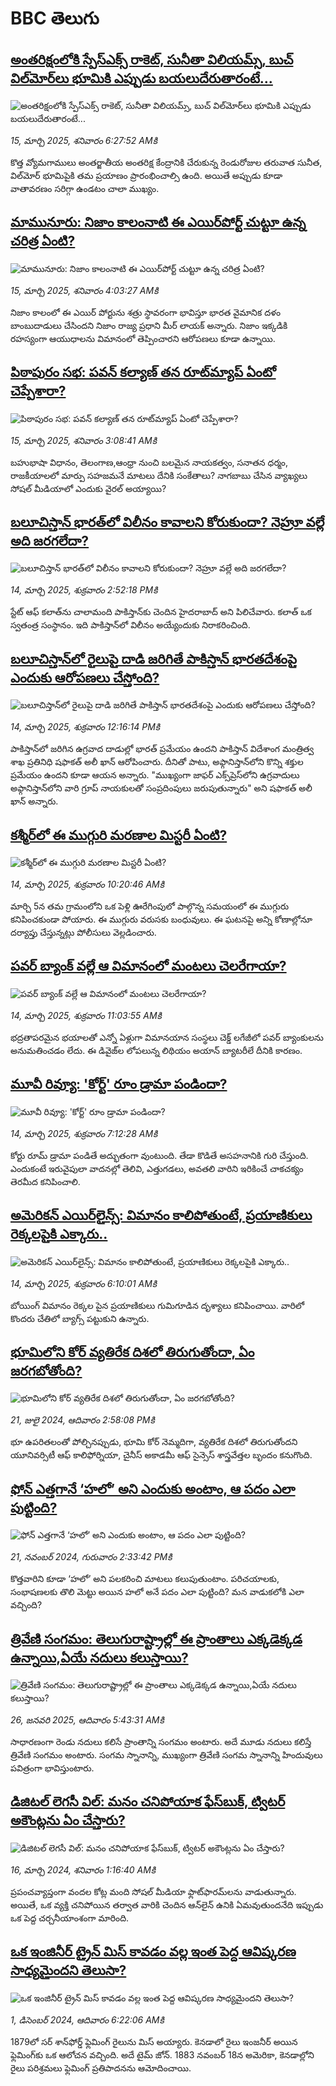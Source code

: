 # BBC తెలుగు## [అంతరిక్షంలోకి స్పేస్‌ఎక్స్ రాకెట్, సునీతా విలియమ్స్, బుచ్ విల్‌మోర్‌‌లు భూమికి ఎప్పుడు బయలుదేరుతారంటే...](https://www.bbc.com/telugu/articles/c4gd2kr953po?at_campaign=githubrss)![అంతరిక్షంలోకి స్పేస్‌ఎక్స్ రాకెట్, సునీతా విలియమ్స్, బుచ్ విల్‌మోర్‌‌లు భూమికి ఎప్పుడు బయలుదేరుతారంటే...](https://ichef.bbci.co.uk/ace/standard/240/cpsprodpb/c34a/live/0e25af70-0169-11f0-b50e-9d086302645f.jpg)_15, మార్చి 2025, శనివారం 6:27:52 AMకి_కొత్త వ్యోమగాములు అంతర్జాతీయ అంతరిక్ష కేంద్రానికి చేరుకున్న రెండురోజుల తరువాత సునీత, విల్‌మోర్ భూమిపైకి తమ ప్రయాణం ప్రారంభించాల్సి ఉంది. అయితే అప్పుడు కూడా వాతావరణం సరిగ్గా ఉండటం చాలా ముఖ్యం.## [మామునూరు: నిజాం కాలంనాటి ఈ ఎయిర్‌పోర్ట్ చుట్టూ ఉన్న చరిత్ర ఏంటి? ](https://www.bbc.com/telugu/articles/c204lkv1wp7o?at_campaign=githubrss)![మామునూరు: నిజాం కాలంనాటి ఈ ఎయిర్‌పోర్ట్ చుట్టూ ఉన్న చరిత్ర ఏంటి? ](https://ichef.bbci.co.uk/ace/standard/240/cpsprodpb/7107/live/a127b9b0-00f8-11f0-8492-f11c09609a47.jpg)_15, మార్చి 2025, శనివారం 4:03:27 AMకి_నిజాం కాలంలో ఈ ఎయిర్ పోర్టును శత్రు స్థావరంగా భావిస్తూ భారత వైమానిక దళం బాంబుదాడులు చేసిందని నిజాం రాజ్య ప్రధాని మీర్ లాయక్ అన్నారు. నిజాం ఇక్కడికి  రహస్యంగా ఆయుధాలను విమానంలో తెప్పించారని ఆరోపణలు కూడా ఉన్నాయి.## [పిఠాపురం సభ: పవన్ కల్యాణ్ తన రూట్‌మ్యాప్ ఏంటో చెప్పేశారా?](https://www.bbc.com/telugu/articles/crlx4z9jpkjo?at_campaign=githubrss)![పిఠాపురం సభ: పవన్ కల్యాణ్ తన రూట్‌మ్యాప్ ఏంటో చెప్పేశారా?](https://ichef.bbci.co.uk/ace/standard/240/cpsprodpb/75e1/live/ac063650-0138-11f0-863f-e116287463bf.jpg)_15, మార్చి 2025, శనివారం 3:08:41 AMకి_బహుభాషా విధానం, తెలంగాణ,ఆంధ్రా నుంచి బలమైన నాయకత్వం, సనాతన ధర్మం, రాజకీయాలలో మార్పు సహజమనే మాటలు దేనికి సంకేతాలు? నాగబాబు చేసిన వ్యాఖ్యలు సోషల్ మీడియాలో ఎందుకు వైరల్ అయ్యాయి?## [బలూచిస్తాన్ భారత్‌లో విలీనం కావాలని కోరుకుందా? నెహ్రూ వల్లే అది జరగలేదా?](https://www.bbc.com/telugu/articles/c2kg8x72l5yo?at_campaign=githubrss)![బలూచిస్తాన్ భారత్‌లో విలీనం కావాలని కోరుకుందా? నెహ్రూ వల్లే అది జరగలేదా?](https://ichef.bbci.co.uk/ace/standard/240/cpsprodpb/4e09/live/817ab6b0-00e1-11f0-8c3d-b7dcc7510cb1.jpg)_14, మార్చి 2025, శుక్రవారం 2:52:18 PMకి_స్టేట్ ఆఫ్ కలాత్‌ను చాలామంది పాకిస్తాన్‌కు చెందిన హైదరాబాద్ అని పిలిచేవారు. కలాత్ ఒక స్వతంత్ర సంస్థానం. ఇది పాకిస్తాన్‌లో విలీనం అయ్యేందుకు నిరాకరించింది.## [బలూచిస్తాన్‌‌లో రైలుపై దాడి జరిగితే పాకిస్తాన్ భారతదేశంపై ఎందుకు ఆరోపణలు చేస్తోంది?](https://www.bbc.com/telugu/articles/cj928jmr4d4o?at_campaign=githubrss)![బలూచిస్తాన్‌‌లో రైలుపై దాడి జరిగితే పాకిస్తాన్ భారతదేశంపై ఎందుకు ఆరోపణలు చేస్తోంది?](https://ichef.bbci.co.uk/ace/standard/240/cpsprodpb/08dd/live/85e7be80-00c5-11f0-87d0-01e7c130d18d.jpg)_14, మార్చి 2025, శుక్రవారం 12:16:14 PMకి_పాకిస్తాన్‌లో జరిగిన ఉగ్రవాద దాడుల్లో భారత్ ప్రమేయం ఉందని పాకిస్తాన్ విదేశాంగ మంత్రిత్వ శాఖ ప్రతినిధి షఫాకత్ అలీ ఖాన్ ఆరోపించారు. దీనితో పాటు, అఫ్గానిస్తాన్‌లోని కొన్ని శక్తుల ప్రమేయం ఉందని కూడా ఆయన అన్నారు.
"ముఖ్యంగా జాఫర్ ఎక్స్‌ప్రెస్‌లోని ఉగ్రవాదులు అఫ్గానిస్తాన్‌లోని వారి గ్రూప్ నాయకులతో సంప్రదింపులు జరుపుతున్నారు" అని షఫాకత్ అలీ ఖాన్ అన్నారు.## [కశ్మీర్‌లో ఈ ముగ్గురి మరణాల మిస్టరీ ఏంటి?](https://www.bbc.com/telugu/articles/cly6g89y26qo?at_campaign=githubrss)![కశ్మీర్‌లో ఈ ముగ్గురి మరణాల మిస్టరీ ఏంటి?](https://ichef.bbci.co.uk/ace/standard/240/cpsprodpb/156a/live/c56a30f0-002b-11f0-a8b1-950887ddc6e5.png)_14, మార్చి 2025, శుక్రవారం 10:20:46 AMకి_మార్చి 5న తమ గ్రామంలోని ఒక పెళ్లి ఊరేగింపులో పాల్గొన్న సమయంలో ఈ ముగ్గురు కనిపించకుండా పోయారు. ఈ ముగ్గురు వరుసకు బంధువులు. ఈ ఘటనపై అన్ని కోణాల్లోనూ దర్యాప్తు చేస్తున్నట్లు పోలీసులు వెల్లడించారు.## [పవర్ బ్యాంక్ వల్లే ఆ విమానంలో మంటలు చెలరేగాయా?](https://www.bbc.com/telugu/articles/czdn81r5ge8o?at_campaign=githubrss)![పవర్ బ్యాంక్ వల్లే ఆ విమానంలో మంటలు చెలరేగాయా?](https://ichef.bbci.co.uk/ace/standard/240/cpsprodpb/5684/live/c37caf00-00be-11f0-a8b1-950887ddc6e5.jpg)_14, మార్చి 2025, శుక్రవారం 11:03:55 AMకి_భద్రతాపరమైన భయాలతో ఎన్నో ఏళ్లుగా విమానయాన సంస్థలు చెక్డ్ లగేజీలో పవర్ బ్యాంకులను అనుమతించడం లేదు. ఈ డివైజ్‌ల లోపలున్న లిథియం అయాన్ బ్యాటరీలే దీనికి కారణం.## [మూవీ రివ్యూ: 'కోర్ట్' రూం డ్రామా పండిందా?](https://www.bbc.com/telugu/articles/cy4lq99eq2zo?at_campaign=githubrss)![మూవీ రివ్యూ: 'కోర్ట్' రూం డ్రామా పండిందా?](https://ichef.bbci.co.uk/ace/standard/240/cpsprodpb/99ce/live/49f7ef20-00a3-11f0-9efc-f5f9b2bc7027.jpg)_14, మార్చి 2025, శుక్రవారం 7:12:28 AMకి_కోర్టు రూమ్ డ్రామా పండితే అద్భుతంగా వుంటుంది. తేడా కొడితే అస‌హ‌నానికి గురి చేస్తుంది. ఎందుకంటే ఇరువైపులా వాద‌న‌ల్లో తెలివి, ఎత్తుగ‌డ‌లు, అవ‌త‌లి వారిని ఇరికించే చాక‌చ‌క్యం తెర‌మీద క‌నిపించాలి.## [అమెరికన్ ఎయిర్‌లైన్స్: విమానం కాలిపోతుంటే, ప్రయాణికులు రెక్కలపైకి ఎక్కారు..](https://www.bbc.com/telugu/articles/cwyjg4kpz83o?at_campaign=githubrss)![అమెరికన్ ఎయిర్‌లైన్స్: విమానం కాలిపోతుంటే, ప్రయాణికులు రెక్కలపైకి ఎక్కారు..](https://ichef.bbci.co.uk/ace/standard/240/cpsprodpb/e234/live/8f89b100-0098-11f0-9dea-972097371251.jpg)_14, మార్చి 2025, శుక్రవారం 6:10:01 AMకి_బోయింగ్ విమానం రెక్కల పైన ప్రయాణికులు గుమిగూడిన దృశ్యాలు కనిపించాయి. వారిలో కొందరు చేతిలో బ్యాగ్స్ పట్టుకుని ఉన్నారు.## [భూమిలోని కోర్ వ్యతిరేక దిశలో తిరుగుతోందా, ఏం జరగబోతోంది?](https://www.bbc.com/telugu/articles/crgr7rnd7g4o?at_campaign=githubrss)![భూమిలోని కోర్ వ్యతిరేక దిశలో తిరుగుతోందా, ఏం జరగబోతోంది?](https://ichef.bbci.co.uk/ace/standard/240/cpsprodpb/cc28/live/4457bc00-3ec3-11ef-b2f4-77406157b906.jpg)_21, జులై 2024, ఆదివారం 2:58:08 PMకి_భూ ఉపరితలంతో పోల్చినప్పుడు, భూమి కోర్ నెమ్మదిగా, వ్యతిరేక దిశలో తిరుగుతోందని యూనివర్సిటీ ఆఫ్ కాలిఫోర్నియా, చైనీస్ అకాడమీ ఆఫ్ సైన్సెస్‌ శాస్త్రవేత్తల బృందం కనుగొంది.## [ఫోన్ ఎత్తగానే ‘హలో’ అని ఎందుకు అంటాం, ఆ పదం ఎలా పుట్టింది?](https://www.bbc.com/telugu/articles/cgj7x7gdjq4o?at_campaign=githubrss)![ఫోన్ ఎత్తగానే ‘హలో’ అని ఎందుకు అంటాం, ఆ పదం ఎలా పుట్టింది?](https://ichef.bbci.co.uk/ace/standard/240/cpsprodpb/0618/live/7a20ebb0-a807-11ef-b21e-5359bd56d02f.jpg)_21, నవంబర్ 2024, గురువారం 2:33:42 PMకి_కొత్తవారిని కూడా ‘హలో’ అని పలకరించి మాటలు కలుపుతుంటాం.  పరిచయాలకు, సంభాషణలకు తొలి మెట్టు అయిన హలో అనే పదం ఎలా పుట్టింది? మన వాడుకలోకి ఎలా వచ్చింది?## [త్రివేణి సంగమం: తెలుగురాష్ట్రాల్లో ఈ ప్రాంతాలు ఎక్కడెక్కడ ఉన్నాయి,ఏయే నదులు కలుస్తాయి? ](https://www.bbc.com/telugu/articles/cz7elrr17jeo?at_campaign=githubrss)![త్రివేణి సంగమం: తెలుగురాష్ట్రాల్లో ఈ ప్రాంతాలు ఎక్కడెక్కడ ఉన్నాయి,ఏయే నదులు కలుస్తాయి? ](https://ichef.bbci.co.uk/ace/standard/240/cpsprodpb/9dad/live/7f50e780-da42-11ef-a37f-eba91255dc3d.jpg)_26, జనవరి 2025, ఆదివారం 5:43:31 AMకి_సాధారణంగా రెండు నదులు కలిసే ప్రాంతాన్ని సంగమం అంటారు. అదే మూడు నదులు కలిస్తే త్రివేణి సంగమం అంటారు. సంగమ స్నానాన్ని, ముఖ్యంగా త్రివేణి సంగమ స్నానాన్ని హిందువులు పవిత్రంగా భావిస్తుంటారు.## [డిజిటల్ లెగసీ విల్: మనం చనిపోయాక ఫేస్‌బుక్, ట్విటర్‌ అకౌంట్లను ఏం చేస్తారు?](https://www.bbc.com/telugu/articles/cx0zl1qeyq2o?at_campaign=githubrss)![డిజిటల్ లెగసీ విల్: మనం చనిపోయాక ఫేస్‌బుక్, ట్విటర్‌ అకౌంట్లను ఏం చేస్తారు?](https://ichef.bbci.co.uk/ace/standard/240/cpsprodpb/bea2/live/2323ffd0-e2d4-11ee-9410-0f893255c2a0.jpg)_16, మార్చి 2024, శనివారం 1:16:40 AMకి_ప్రపంచవ్యాప్తంగా వందల కోట్ల మంది సోషల్ మీడియా ఫ్లాట్‌ఫారమ్‌లను వాడుతున్నారు. అయితే, ఒక వ్యక్తి చనిపోయిన తర్వాత వారికి చెందిన ఆన్‌లైన్ ఉనికి ఏమవుతుందనేది ఇప్పుడు ఒక పెద్ద చర్చనీయాంశంగా మారింది.## [ఒక ఇంజినీర్ ట్రైన్ మిస్ కావడం వల్ల ఇంత పెద్ద ఆవిష్కరణ సాధ్యమైందని తెలుసా?](https://www.bbc.com/telugu/articles/c774y4mdrgdo?at_campaign=githubrss)![ఒక ఇంజినీర్ ట్రైన్ మిస్ కావడం వల్ల ఇంత పెద్ద ఆవిష్కరణ సాధ్యమైందని తెలుసా?](https://ichef.bbci.co.uk/ace/standard/240/cpsprodpb/d07c/live/d2f92490-ab19-11ef-8264-5f9791599833.jpg)_1, డిసెంబర్ 2024, ఆదివారం 6:22:06 AMకి_1879లో సర్ శాన్‌ఫోర్డ్ ఫ్లెమింగ్ రైలును మిస్ అయ్యారు. కెనడాలో రైలు ఇంజనీర్ అయిన ఫ్లెమింగ్‌కు ఒక ఆలోచన వచ్చింది. అదే టైమ్ జోన్‌. 
1883 నవంబర్ 18న అమెరికా, కెనడాల్లోని రైలు పరిశ్రమలు ఫ్లెమింగ్ ప్రతిపాదనను ఆమోదించాయి.